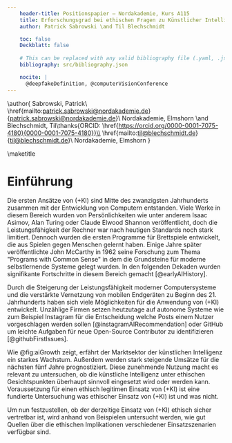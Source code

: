 ```yaml
---
    header-title: Positionspapier — Nordakademie, Kurs A115
    title: Erforschungsgrad bei ethischen Fragen zu Künstlicher Intelligenz
    author: Patrick Sabrowski \and Til Blechschmidt

    toc: false
    Deckblatt: false
    
    # This can be replaced with any valid bibliography file (.yaml, .json, .bib)
    bibliography: src/bibliography.json

    nocite: | 
      @deepfakeDefinition, @computerVisionConference
---
```


<!-- markdownlint-disable MD034 -->
\author{
    Sabrowski, Patrick\\
    \href{mailto:patrick.sabrowski@nordakademie.de}{patrick.sabrowski@nordakademie.de}\\
    Nordakademie, Elmshorn
    \and
    Blechschmidt, Til\thanks{ORCID: \href{https://orcid.org/0000-0001-7075-4180}{0000-0001-7075-4180}}\\
    \href{mailto:til@blechschmidt.de}{til@blechschmidt.de}\\
    Nordakademie, Elmshorn
}
<!-- markdownlint-enable MD034 -->

\maketitle

# Einführung

<!-- Geschichte der KI -->

Die ersten Ansätze von (+KI) sind Mitte des zwanzigsten Jahrhunderts zusammen mit der Entwicklung von Computern entstanden. Viele Werke in diesem Bereich wurden von Persönlichkeiten wie unter anderem Isaac Asimov, Alan Turing oder Claude Elwood Shannon veröffentlicht, doch die Leistungsfähigkeit der Rechner war nach heutigen Standards noch stark limitiert. Dennoch wurden die ersten Programme für Brettspiele entwickelt, die aus Spielen gegen Menschen gelernt haben. Einige Jahre später veröffentlichte John McCarthy in 1962 seine Forschung zum Thema "Programs with Common Sense" in dem die Grundsteine für moderne selbstlernende Systeme gelegt wurden. In den folgenden Dekaden wurden signifikante Fortschritte in diesem Bereich gemacht [@earlyAIHistory].

Durch die Steigerung der Leistungsfähigkeit moderner Computersysteme und die verstärkte Vernetzung von mobilen Endgeräten zu Beginn des 21. Jahrhunderts haben sich viele Möglichkeiten für die Anwendung von (+KI) entwickelt. Unzählige Firmen setzen heutzutage auf autonome Systeme wie zum Beispiel Instagram für die Entscheidung welche Posts einem Nutzer vorgeschlagen werden sollen [@instagramAIRecommendation] oder GitHub um leichte Aufgaben für neue Open-Source Contributor zu identifizieren [@githubFirstIssues].

<!-- Relevanz -->

Wie @fig:aiGrowth zeigt, erfährt der Marktsektor der künstlichen Intelligenz ein starkes Wachstum. Außerdem werden stark steigende Umsätze für die nächsten fünf Jahre prognostiziert. Diese zunehmende Nutzung macht es relevant zu untersuchen, ob die künstliche Intelligenz unter ethischen Gesichtspunkten überhaupt sinnvoll eingesetzt wird oder werden kann. Voraussetzung für einen ethisch legitimen Einsatz von (+KI) ist eine fundierte Untersuchung was ethischer Einsatz von (+KI) ist und was nicht.

<!-- Themenabgrenzung -->

Um nun festzustellen, ob der derzeitige Einsatz von (+KI) ethisch sicher vertretbar ist, wird anhand von Beispielen untersucht werden, wie gut Quellen über die ethischen Implikationen verschiedener Einsatzszenarien verfügbar sind.
